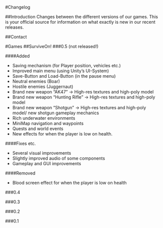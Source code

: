 #Changelog

##Introduction
Changes between the different versions of our games. This is your official source for information on what exactly is new in our recent releases.

##Contact

#Games
##SurviveOn!
###0.5 (not released!)

####Added
- Saving mechanism (for Player position, vehicles etc.)
- Improved main menu (using Unity’s UI-System)
- Save-Button and Load-Button (in the pause menu)
- Neutral enemies (Boar)
- Hostile enemies (Juggernaut)
- Brand new weapon “AK47” -> High-res textures and high-poly model
- Brand new weapon “Hunting Rifle” -> High-res textures and high-poly model
- Brand new weapon “Shotgun” -> High-res textures and high-poly model/ new shotgun gameplay mechanics
- Rich underwater environments
- MiniMap navigation and waypoints
- Quests and world events
- New effects for when the player is low on health.

 
####Fixes etc.
- Several visual improvements
- Slightly improved audio of some components
- Gameplay and GUI improvements

 
####Removed
- Blood screen effect for when the player is low on health


###0.4

###0.3

###0.2

###0.1
